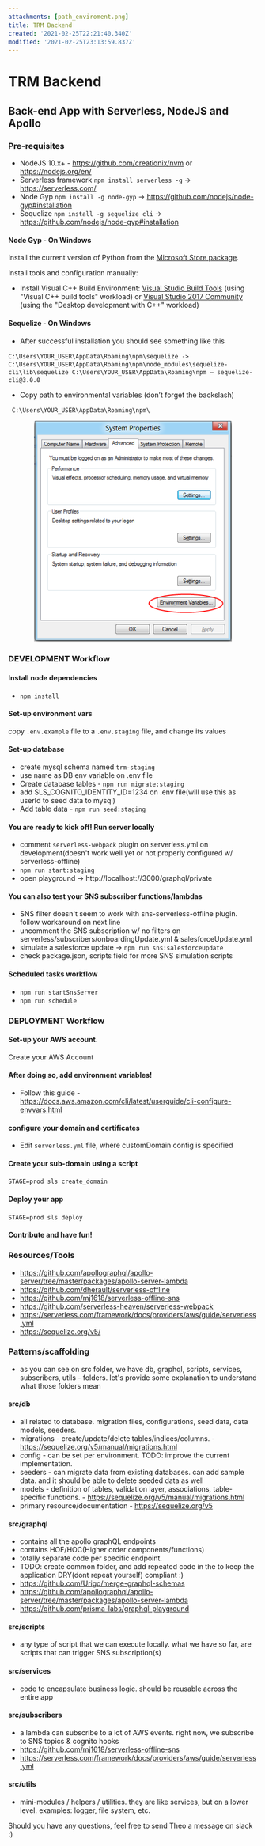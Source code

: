```yaml
---
attachments: [path_enviroment.png]
title: TRM Backend
created: '2021-02-25T22:21:40.340Z'
modified: '2021-02-25T23:13:59.837Z'
---
```


# TRM Backend

## Back-end App with Serverless, NodeJS and Apollo

### Pre-requisites
- NodeJS 10.x+ - https://github.com/creationix/nvm or https://nodejs.org/en/
- Serverless framework `npm install serverless -g` -> https://serverless.com/
- Node Gyp `npm install -g node-gyp` -> https://github.com/nodejs/node-gyp#installation
- Sequelize `npm install -g sequelize cli` -> https://github.com/nodejs/node-gyp#installation


#### Node Gyp - On Windows

Install the current version of Python from the [Microsoft Store package](https://docs.python.org/3/using/windows.html#the-microsoft-store-package).

Install tools and configuration manually:

- Install Visual C++ Build Environment: [Visual Studio Build Tools](https://visualstudio.microsoft.com/thank-you-downloading-visual-studio/?sku=BuildTools) (using "Visual C++ build tools" workload) or [Visual Studio 2017 Community](https://visualstudio.microsoft.com/pl/thank-you-downloading-visual-studio/?sku=Community) (using the "Desktop development with C++" workload)

#### Sequelize - On Windows
- After successful installation you should see something like this

```
C:\Users\YOUR_USER\AppData\Roaming\npm\sequelize -> C:\Users\YOUR_USER\AppData\Roaming\npm\node_modules\sequelize-cli\lib\sequelize C:\Users\YOUR_USER\AppData\Roaming\npm — sequelize-cli@3.0.0
```
- Copy path to environmental variables (don’t forget the backslash)
```
 C:\Users\YOUR_USER\AppData\Roaming\npm\
```

<p align="center">
  <img src="https://github.com/andresDatyra/DatyraNotes/blob/main/attachments/path_enviroment.png" width="400" alt="Notable">
</p>

### DEVELOPMENT Workflow

#### Install node dependencies
- `npm install`

#### Set-up environment vars
copy `.env.example` file to a `.env.staging` file, and change its values

#### Set-up database
- create mysql schema named `trm-staging`
- use name as DB env variable on .env file
- Create database tables - `npm run migrate:staging`
- add SLS_COGNITO_IDENTITY_ID=1234 on .env file(will use this as userId to seed data to mysql)
- Add table data - `npm run seed:staging`

#### You are ready to kick off! Run server locally
- comment `serverless-webpack` plugin on serverless.yml on development(doesn't work well yet or not properly configured w/ serverless-offline)
- `npm run start:staging`
- open playground -> http://localhost://3000/graphql/private 

#### You can also test your SNS subscriber functions/lambdas
- SNS filter doesn't seem to work with sns-serverless-offline plugin. follow workaround on next line
- uncomment the SNS subscription w/ no filters on serverless/subscribers/onboardingUpdate.yml & salesforceUpdate.yml 
- simulate a salesforce update -> `npm run sns:salesforceUpdate` 
- check package.json, scripts field for more SNS simulation scripts

#### Scheduled tasks workflow
- `npm run startSnsServer`
- `npm run schedule`

### DEPLOYMENT Workflow

#### Set-up your AWS account. 
Create your AWS Account

#### After doing so, add environment variables!
- Follow this guide - https://docs.aws.amazon.com/cli/latest/userguide/cli-configure-envvars.html

#### configure your domain and certificates
- Edit `serverless.yml` file, where customDomain config is specified

#### Create your sub-domain using a script
`STAGE=prod sls create_domain`

#### Deploy your app
`STAGE=prod sls deploy`

#### Contribute and have fun!

### Resources/Tools
- https://github.com/apollographql/apollo-server/tree/master/packages/apollo-server-lambda
- https://github.com/dherault/serverless-offline
- https://github.com/mj1618/serverless-offline-sns
- https://github.com/serverless-heaven/serverless-webpack
- https://serverless.com/framework/docs/providers/aws/guide/serverless.yml
- https://sequelize.org/v5/

### Patterns/scaffolding
- as you can see on src folder, we have db, graphql, scripts, services, subscribers, utils - folders. let's provide some explanation to understand what those folders mean

#### src/db
- all related to database. migration files, configurations, seed data, data models, seeders.
- migrations - create/update/delete tables/indices/columns. - https://sequelize.org/v5/manual/migrations.html
- config - can be set per environment. TODO: improve the current implementation.
- seeders - can migrate data from existing databases. can add sample data. and it should be able to delete seeded data as well
- models - definition of tables, validation layer, associations, table-specific functions. - https://sequelize.org/v5/manual/migrations.html
- primary resource/documentation - https://sequelize.org/v5

#### src/graphql
- contains all the apollo graphQL endpoints
- contains HOF/HOC(Higher order components/functions) 
- totally separate code per specific endpoint. 
- TODO: create common folder, and add repeated code in the to keep the application DRY(dont repeat yourself) compliant :)
- https://github.com/Urigo/merge-graphql-schemas
- https://github.com/apollographql/apollo-server/tree/master/packages/apollo-server-lambda
- https://github.com/prisma-labs/graphql-playground

#### src/scripts
- any type of script that we can execute locally. what we have so far, are scripts that can trigger SNS subscription(s)

#### src/services
- code to encapsulate business logic. should be reusable across the entire app

#### src/subscribers
- a lambda can subscribe to a lot of AWS events. right now, we subscribe to SNS topics & cognito hooks
- https://github.com/mj1618/serverless-offline-sns
- https://serverless.com/framework/docs/providers/aws/guide/serverless.yml

#### src/utils
- mini-modules / helpers / utilities. they are like services, but on a lower level. examples: logger, file system, etc.

Should you have any questions, feel free to send Theo a message on slack :)
